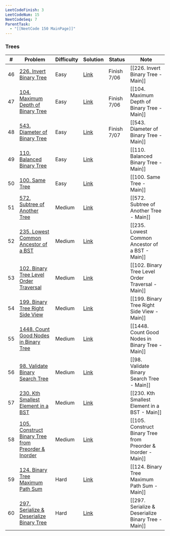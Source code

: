 ```yaml
---
LeetCodeFinish: 3
LeetCodeNum: 15
NeetCodeSeq: 7
ParentTask:
  - "[[NeetCode 150 MainPage]]"
---
```


### Trees

| #   | Problem                                                                                                                          | Difficulty | Solution                                                                          | Status      | Note                                                          |
| --- | -------------------------------------------------------------------------------------------------------------------------------- | ---------- | --------------------------------------------------------------------------------- | ----------- | ------------------------------------------------------------- |
| 46  | [226. Invert Binary Tree](https://leetcode.com/problems/invert-binary-tree/)                                                     | Easy       | [Link](https://neetcode.io/solutions/invert-binary-tree)                          | Finish 7/06 | [[226. Invert Binary Tree - Main]]                            |
| 47  | [104. Maximum Depth of Binary Tree](https://leetcode.com/problems/maximum-depth-of-binary-tree/)                                 | Easy       | [Link](https://neetcode.io/solutions/maximum-depth-of-binary-tree)                | Finish 7/06 | [[104. Maximum Depth of Binary Tree - Main]]                  |
| 48  | [543. Diameter of Binary Tree](https://leetcode.com/problems/diameter-of-binary-tree/)                                           | Easy       | [Link](https://neetcode.io/solutions/diameter-of-binary-tree)                     | Finish 7/07 | [[543. Diameter of Binary Tree - Main]]                       |
| 49  | [110. Balanced Binary Tree](https://leetcode.com/problems/balanced-binary-tree/)                                                 | Easy       | [Link](https://neetcode.io/solutions/balanced-binary-tree)                        |             | [[110. Balanced Binary Tree - Main]]                          |
| 50  | [100. Same Tree](https://leetcode.com/problems/same-tree/)                                                                       | Easy       | [Link](https://neetcode.io/solutions/same-tree)                                   |             | [[100. Same Tree - Main]]                                     |
| 51  | [572. Subtree of Another Tree](https://leetcode.com/problems/subtree-of-another-tree/)                                           | Medium     | [Link](https://neetcode.io/solutions/subtree-of-another-tree)                     |             | [[572. Subtree of Another Tree - Main]]                       |
| 52  | [235. Lowest Common Ancestor of a BST](https://leetcode.com/problems/lowest-common-ancestor-of-a-bst/)                           | Medium     | [Link](https://neetcode.io/solutions/lowest-common-ancestor-of-a-bst)             |             | [[235. Lowest Common Ancestor of a BST - Main]]               |
| 53  | [102. Binary Tree Level Order Traversal](https://leetcode.com/problems/binary-tree-level-order-traversal/)                       | Medium     | [Link](https://neetcode.io/solutions/binary-tree-level-order-traversal)           |             | [[102. Binary Tree Level Order Traversal - Main]]             |
| 54  | [199. Binary Tree Right Side View](https://leetcode.com/problems/binary-tree-right-side-view/)                                   | Medium     | [Link](https://neetcode.io/solutions/binary-tree-right-side-view)                 |             | [[199. Binary Tree Right Side View - Main]]                   |
| 55  | [1448. Count Good Nodes in Binary Tree](https://leetcode.com/problems/count-good-nodes-in-binary-tree/)                          | Medium     | [Link](https://neetcode.io/solutions/count-good-nodes-in-binary-tree)             |             | [[1448. Count Good Nodes in Binary Tree - Main]]              |
| 56  | [98. Validate Binary Search Tree](https://leetcode.com/problems/validate-binary-search-tree/)                                    | Medium     | [Link](https://neetcode.io/solutions/validate-binary-search-tree)                 |             | [[98. Validate Binary Search Tree - Main]]                    |
| 57  | [230. Kth Smallest Element in a BST](https://leetcode.com/problems/kth-smallest-element-in-a-bst/)                               | Medium     | [Link](https://neetcode.io/solutions/kth-smallest-element-in-a-bst)               |             | [[230. Kth Smallest Element in a BST - Main]]                 |
| 58  | [105. Construct Binary Tree from Preorder & Inorder](https://leetcode.com/problems/construct-binary-tree-from-preorder-inorder/) | Medium     | [Link](https://neetcode.io/solutions/construct-binary-tree-from-preorder-inorder) |             | [[105. Construct Binary Tree from Preorder & Inorder - Main]] |
| 59  | [124. Binary Tree Maximum Path Sum](https://leetcode.com/problems/binary-tree-maximum-path-sum/)                                 | Hard       | [Link](https://neetcode.io/solutions/binary-tree-maximum-path-sum)                |             | [[124. Binary Tree Maximum Path Sum - Main]]                  |
| 60  | [297. Serialize & Deserialize Binary Tree](https://leetcode.com/problems/serialize-deserialize-binary-tree/)                     | Hard       | [Link](https://neetcode.io/solutions/serialize-deserialize-binary-tree)           |             | [[297. Serialize & Deserialize Binary Tree - Main]]           |
